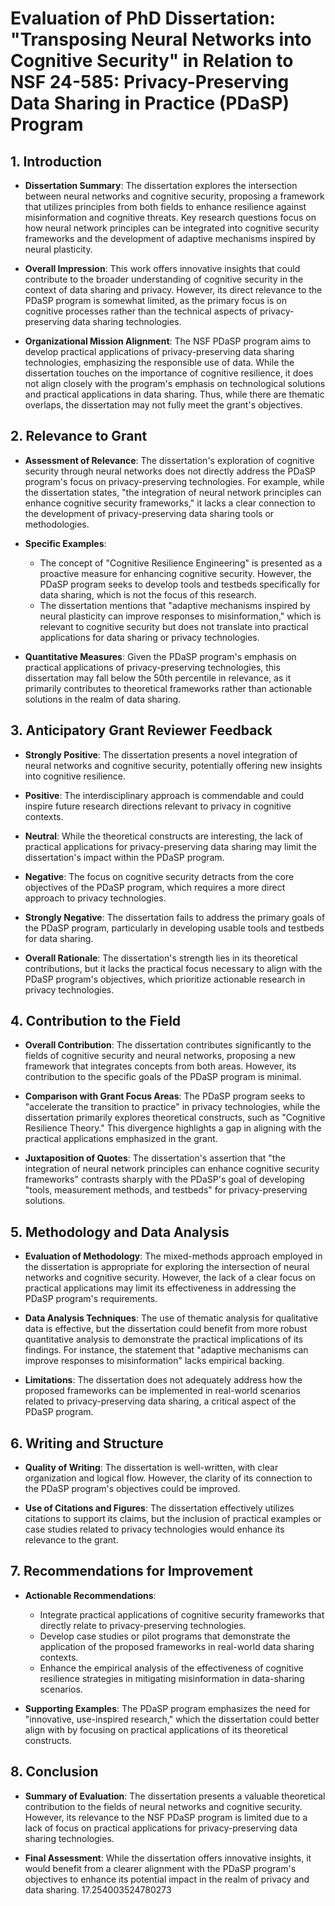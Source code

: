 # Evaluation of PhD Dissertation: "Transposing Neural Networks into Cognitive Security" in Relation to NSF 24-585: Privacy-Preserving Data Sharing in Practice (PDaSP) Program

## 1. Introduction
- **Dissertation Summary**: The dissertation explores the intersection between neural networks and cognitive security, proposing a framework that utilizes principles from both fields to enhance resilience against misinformation and cognitive threats. Key research questions focus on how neural network principles can be integrated into cognitive security frameworks and the development of adaptive mechanisms inspired by neural plasticity.
  
- **Overall Impression**: This work offers innovative insights that could contribute to the broader understanding of cognitive security in the context of data sharing and privacy. However, its direct relevance to the PDaSP program is somewhat limited, as the primary focus is on cognitive processes rather than the technical aspects of privacy-preserving data sharing technologies.

- **Organizational Mission Alignment**: The NSF PDaSP program aims to develop practical applications of privacy-preserving data sharing technologies, emphasizing the responsible use of data. While the dissertation touches on the importance of cognitive resilience, it does not align closely with the program's emphasis on technological solutions and practical applications in data sharing. Thus, while there are thematic overlaps, the dissertation may not fully meet the grant's objectives.

## 2. Relevance to Grant
- **Assessment of Relevance**: The dissertation's exploration of cognitive security through neural networks does not directly address the PDaSP program's focus on privacy-preserving technologies. For example, while the dissertation states, "the integration of neural network principles can enhance cognitive security frameworks," it lacks a clear connection to the development of privacy-preserving data sharing tools or methodologies.

- **Specific Examples**: 
  - The concept of "Cognitive Resilience Engineering" is presented as a proactive measure for enhancing cognitive security. However, the PDaSP program seeks to develop tools and testbeds specifically for data sharing, which is not the focus of this research.
  - The dissertation mentions that "adaptive mechanisms inspired by neural plasticity can improve responses to misinformation," which is relevant to cognitive security but does not translate into practical applications for data sharing or privacy technologies.

- **Quantitative Measures**: Given the PDaSP program's emphasis on practical applications of privacy-preserving technologies, this dissertation may fall below the 50th percentile in relevance, as it primarily contributes to theoretical frameworks rather than actionable solutions in the realm of data sharing.

## 3. Anticipatory Grant Reviewer Feedback
- **Strongly Positive**: The dissertation presents a novel integration of neural networks and cognitive security, potentially offering new insights into cognitive resilience.
  
- **Positive**: The interdisciplinary approach is commendable and could inspire future research directions relevant to privacy in cognitive contexts.

- **Neutral**: While the theoretical constructs are interesting, the lack of practical applications for privacy-preserving data sharing may limit the dissertation's impact within the PDaSP program.

- **Negative**: The focus on cognitive security detracts from the core objectives of the PDaSP program, which requires a more direct approach to privacy technologies.

- **Strongly Negative**: The dissertation fails to address the primary goals of the PDaSP program, particularly in developing usable tools and testbeds for data sharing.

- **Overall Rationale**: The dissertation's strength lies in its theoretical contributions, but it lacks the practical focus necessary to align with the PDaSP program's objectives, which prioritize actionable research in privacy technologies.

## 4. Contribution to the Field
- **Overall Contribution**: The dissertation contributes significantly to the fields of cognitive security and neural networks, proposing a new framework that integrates concepts from both areas. However, its contribution to the specific goals of the PDaSP program is minimal.

- **Comparison with Grant Focus Areas**: The PDaSP program seeks to "accelerate the transition to practice" in privacy technologies, while the dissertation primarily explores theoretical constructs, such as "Cognitive Resilience Theory." This divergence highlights a gap in aligning with the practical applications emphasized in the grant.

- **Juxtaposition of Quotes**: The dissertation's assertion that "the integration of neural network principles can enhance cognitive security frameworks" contrasts sharply with the PDaSP's goal of developing "tools, measurement methods, and testbeds" for privacy-preserving solutions.

## 5. Methodology and Data Analysis
- **Evaluation of Methodology**: The mixed-methods approach employed in the dissertation is appropriate for exploring the intersection of neural networks and cognitive security. However, the lack of a clear focus on practical applications may limit its effectiveness in addressing the PDaSP program's requirements.

- **Data Analysis Techniques**: The use of thematic analysis for qualitative data is effective, but the dissertation could benefit from more robust quantitative analysis to demonstrate the practical implications of its findings. For instance, the statement that "adaptive mechanisms can improve responses to misinformation" lacks empirical backing.

- **Limitations**: The dissertation does not adequately address how the proposed frameworks can be implemented in real-world scenarios related to privacy-preserving data sharing, a critical aspect of the PDaSP program.

## 6. Writing and Structure
- **Quality of Writing**: The dissertation is well-written, with clear organization and logical flow. However, the clarity of its connection to the PDaSP program's objectives could be improved.

- **Use of Citations and Figures**: The dissertation effectively utilizes citations to support its claims, but the inclusion of practical examples or case studies related to privacy technologies would enhance its relevance to the grant.

## 7. Recommendations for Improvement
- **Actionable Recommendations**:
  - Integrate practical applications of cognitive security frameworks that directly relate to privacy-preserving technologies.
  - Develop case studies or pilot programs that demonstrate the application of the proposed frameworks in real-world data sharing contexts.
  - Enhance the empirical analysis of the effectiveness of cognitive resilience strategies in mitigating misinformation in data-sharing scenarios.

- **Supporting Examples**: The PDaSP program emphasizes the need for "innovative, use-inspired research," which the dissertation could better align with by focusing on practical applications of its theoretical constructs.

## 8. Conclusion
- **Summary of Evaluation**: The dissertation presents a valuable theoretical contribution to the fields of neural networks and cognitive security. However, its relevance to the NSF PDaSP program is limited due to a lack of focus on practical applications for privacy-preserving data sharing technologies.

- **Final Assessment**: While the dissertation offers innovative insights, it would benefit from a clearer alignment with the PDaSP program's objectives to enhance its potential impact in the realm of privacy and data sharing. 17.254003524780273